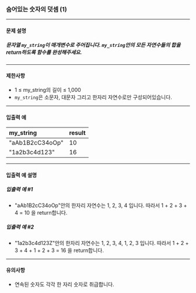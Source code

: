 ### 숨어있는 숫자의 덧셈 (1)

***

#### 문제 설명
##### 문자열 `my_string`이 매개변수로 주어집니다. `my_string`안의 모든 자연수들의 합을 return하도록 함수를 완성해주세요.

***

#### 제한사항
* 1 ≤ my_string의 길이 ≤ 1,000
* `my_string`은 소문자, 대문자 그리고 한자리 자연수로만 구성되어있습니다.

***

#### 입출력 예
my_string	    |result|
|:--            |:--
"aAb1B2cC34oOp"	|10    |
"1a2b3c4d123"	|16    |

***

#### 입출력 예 설명
##### 입출력 예 #1
* "aAb1B2cC34oOp"안의 한자리 자연수는 1, 2, 3, 4 입니다. 따라서 1 + 2 + 3 + 4 = 10 을 return합니다.

##### 입출력 예 #2
* "1a2b3c4d123Z"안의 한자리 자연수는 1, 2, 3, 4, 1, 2, 3 입니다. 따라서 1 + 2 + 3 + 4 + 1 + 2 + 3 = 16 을 return합니다.

***

#### 유의사항
* 연속된 숫자도 각각 한 자리 숫자로 취급합니다.